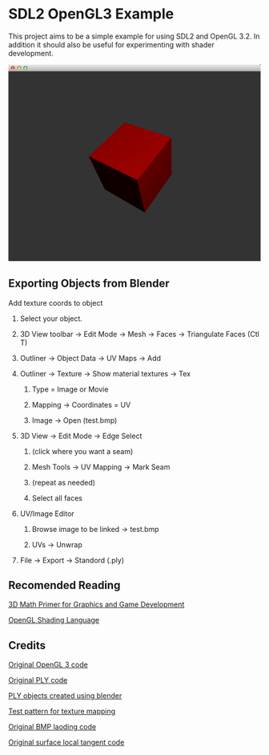 SDL2 OpenGL3 Example
====================
This project aims to be a simple example for using SDL2 and OpenGL 3.2.  In
addition it should also be useful for experimenting with shader development.

![Alt text](https://github.com/hurricanerix/sdl2_opengl3/raw/master/resources/screenshot.png "Screenshot")


Exporting Objects from Blender
------------------------------
Add texture coords to object
1. Select your object.

2. 3D View toolbar -> Edit Mode -> Mesh -> Faces -> Triangulate Faces (Ctl T)

3. Outliner -> Object Data -> UV Maps -> Add

4. Outliner -> Texture -> Show material textures -> Tex

    1. Type = Image or Movie

    2. Mapping -> Coordinates = UV

    3. Image -> Open (test.bmp)

5. 3D View -> Edit Mode -> Edge Select

    1. (click where you want a seam)

    2. Mesh Tools -> UV Mapping -> Mark Seam

    3. (repeat as needed)

    4. Select all faces

6. UV/Image Editor

    1. Browse image to be linked -> test.bmp

    2. UVs -> Unwrap

7. File -> Export -> Standord (.ply)


Recomended Reading
------------------
[3D Math Primer for Graphics and Game Development](http://www.amazon.com/Primer-Graphics-Development-Wordware-Library/dp/1556229119/)

[OpenGL Shading Language](http://www.amazon.com/OpenGL-Shading-Language-Randi-Rost/dp/0321637631/)

Credits
-------
[Original OpenGL 3 code](http://www.lighthouse3d.com/cg-topics/code-samples/opengl-3-3-glsl-1-5-sample/)

[Original PLY code](http://w3.impa.br/~diego/software/rply/)

[PLY objects created using blender](http://www.blender.org)

[Test pattern for texture mapping](http://community.secondlife.com/t5/Building-and-Texturing-Forum/Make-texturing-a-sculpted-prim-without-a-texture-map-easier/td-p/1188021)

[Original BMP laoding code](http://www.opengl-tutorial.org/beginners-tutorials/tutorial-5-a-textured-cube/)

[Original surface local tangent code](http://db-in.com/blog/2012/03/calculating-normals-and-tangent-space/)
